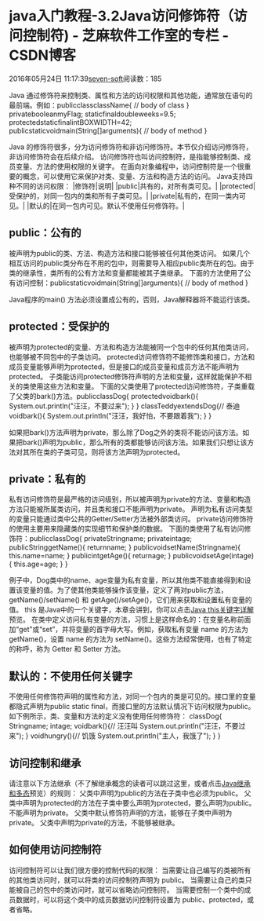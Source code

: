 
# java入门教程-3.2Java访问修饰符（访问控制符) -  芝麻软件工作室的专栏 - CSDN博客


2016年05月24日 11:17:39[seven-soft](https://me.csdn.net/softn)阅读数：185


Java 通过修饰符来控制类、属性和方法的访问权限和其他功能，通常放在语句的最前端。例如：publicclassclassName{
// body of class
}
privatebooleanmyFlag;
staticfinaldoubleweeks=9.5;
protectedstaticfinalintBOXWIDTH=42;
publicstaticvoidmain(String[]arguments){
// body of method
}

Java 的修饰符很多，分为访问修饰符和非访问修饰符。本节仅介绍访问修饰符，非访问修饰符会在后续介绍。
访问修饰符也叫访问控制符，是指能够控制类、成员变量、方法的使用权限的关键字。
在面向对象编程中，访问控制符是一个很重要的概念，可以使用它来保护对类、变量、方法和构造方法的访问。
Java支持四种不同的访问权限：
|修饰符|说明|
|public|共有的，对所有类可见。|
|protected|受保护的，对同一包内的类和所有子类可见。|
|private|私有的，在同一类内可见。|
|默认的|在同一包内可见。默认不使用任何修饰符。|
## public：公有的
被声明为public的类、方法、构造方法和接口能够被任何其他类访问。
如果几个相互访问的public类分布在不用的包中，则需要导入相应public类所在的包。由于类的继承性，类所有的公有方法和变量都能被其子类继承。
下面的方法使用了公有访问控制：publicstaticvoidmain(String[]arguments){
// body of method
}

Java程序的main() 方法必须设置成公有的，否则，Java解释器将不能运行该类。
## protected：受保护的
被声明为protected的变量、方法和构造方法能被同一个包中的任何其他类访问，也能够被不同包中的子类访问。
protected访问修饰符不能修饰类和接口，方法和成员变量能够声明为protected，但是接口的成员变量和成员方法不能声明为protected。
子类能访问protected修饰符声明的方法和变量，这样就能保护不相关的类使用这些方法和变量。
下面的父类使用了protected访问修饰符，子类重载了父类的bark()方法。publicclassDog{
protectedvoidbark(){
System.out.println("汪汪，不要过来");
}
}
classTeddyextendsDog{// 泰迪
voidbark(){
System.out.println("汪汪，我好怕，不要跟着我");
}
}

如果把bark()方法声明为private，那么除了Dog之外的类将不能访问该方法。如果把bark()声明为public，那么所有的类都能够访问该方法。如果我们只想让该方法对其所在类的子类可见，则将该方法声明为protected。
## private：私有的
私有访问修饰符是最严格的访问级别，所以被声明为private的方法、变量和构造方法只能被所属类访问，并且类和接口不能声明为private。
声明为私有访问类型的变量只能通过类中公共的Getter/Setter方法被外部类访问。
private访问修饰符的使用主要用来隐藏类的实现细节和保护类的数据。
下面的类使用了私有访问修饰符：publicclassDog{
privateStringname;
privateintage;
publicStringgetName(){
returnname;
}
publicvoidsetName(Stringname){
this.name=name;
}
publicintgetAge(){
returnage;
}
publicvoidsetAge(intage){
this.age=age;
}
}

例子中，Dog类中的name、age变量为私有变量，所以其他类不能直接得到和设置该变量的值。为了使其他类能够操作该变量，定义了两对public方法，getName()/setName() 和 getAge()/setAge()，它们用来获取和设置私有变量的值。
this 是Java中的一个关键字，本章会讲到，你可以点击[Java
 this关键字详解](http://www.weixueyuan.net/view/5988.html)预览。
在类中定义访问私有变量的方法，习惯上是这样命名的：在变量名称前面加“get”或“set”，并将变量的首字母大写。例如，获取私有变量 name 的方法为 getName()，设置 name 的方法为 setName()。这些方法经常使用，也有了特定的称呼，称为
 Getter 和 Setter 方法。
## 默认的：不使用任何关键字
不使用任何修饰符声明的属性和方法，对同一个包内的类是可见的。接口里的变量都隐式声明为public static final，而接口里的方法默认情况下访问权限为public。
如下例所示，类、变量和方法的定义没有使用任何修饰符：
classDog{
Stringname;
intage;
voidbark(){// 汪汪叫
System.out.println("汪汪，不要过来");
}
voidhungry(){// 饥饿
System.out.println("主人，我饿了");
}
}

## 访问控制和继承
请注意以下方法继承（不了解继承概念的读者可以跳过这里，或者点击[Java继承和多态](http://www.weixueyuan.net/java/rumen_5/)预览）的规则：
父类中声明为public的方法在子类中也必须为public。
父类中声明为protected的方法在子类中要么声明为protected，要么声明为public。不能声明为private。
父类中默认修饰符声明的方法，能够在子类中声明为private。
父类中声明为private的方法，不能够被继承。

## 如何使用访问控制符
访问控制符可以让我们很方便的控制代码的权限：
当需要让自己编写的类被所有的其他类访问时，就可以将类的访问控制符声明为 public。
当需要让自己的类只能被自己的包中的类访问时，就可以省略访问控制符。
当需要控制一个类中的成员数据时，可以将这个类中的成员数据访问控制符设置为 public、protected，或者省略。


